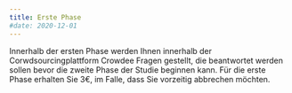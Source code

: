 ```yaml
---
title: Erste Phase
#date: 2020-12-01
---
```

Innerhalb der ersten Phase werden Ihnen innerhalb der Corwdsourcingplattform Crowdee Fragen gestellt, die beantwortet werden sollen bevor die zweite Phase der Studie beginnen kann. Für die erste Phase erhalten Sie 3€, im Falle, dass Sie vorzeitig abbrechen möchten. 

<!--more-->

